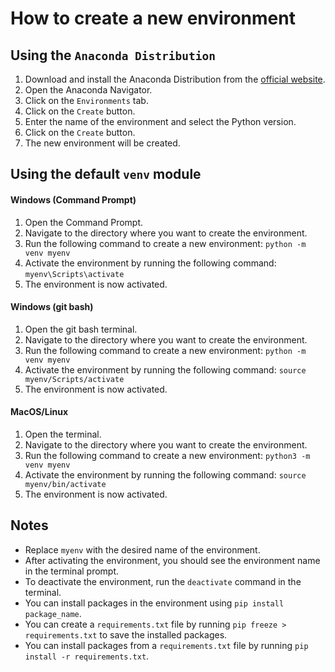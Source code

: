 # How to create a new environment

## Using the `Anaconda Distribution`

1. Download and install the Anaconda Distribution from the [official website](https://www.anaconda.com/download).
2. Open the Anaconda Navigator.
3. Click on the `Environments` tab.
4. Click on the `Create` button.
5. Enter the name of the environment and select the Python version.
6. Click on the `Create` button.
7. The new environment will be created.

## Using the default `venv` module

#### Windows (Command Prompt)

1. Open the Command Prompt.
2. Navigate to the directory where you want to create the environment.
3. Run the following command to create a new environment: `python -m venv myenv`
4. Activate the environment by running the following command: `myenv\Scripts\activate`
5. The environment is now activated.

#### Windows (git bash)

1. Open the git bash terminal.
2. Navigate to the directory where you want to create the environment.
3. Run the following command to create a new environment: `python -m venv myenv`
4. Activate the environment by running the following command: `source myenv/Scripts/activate`
5. The environment is now activated.

#### MacOS/Linux

1. Open the terminal.
2. Navigate to the directory where you want to create the environment.
3. Run the following command to create a new environment: `python3 -m venv myenv`
4. Activate the environment by running the following command: `source myenv/bin/activate`
5. The environment is now activated.

## Notes

- Replace `myenv` with the desired name of the environment.
- After activating the environment, you should see the environment name in the terminal prompt.
- To deactivate the environment, run the `deactivate` command in the terminal.
- You can install packages in the environment using `pip install package_name`.
- You can create a `requirements.txt` file by running `pip freeze > requirements.txt` to save the installed packages.
- You can install packages from a `requirements.txt` file by running `pip install -r requirements.txt`.